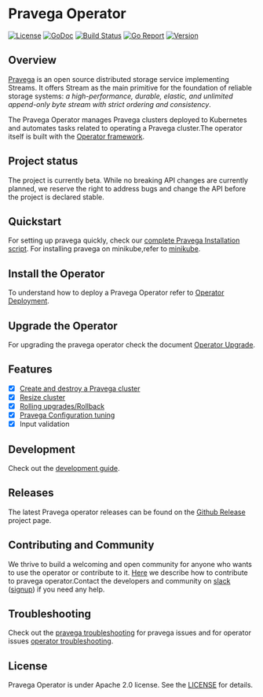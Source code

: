 # Pravega Operator

 [![License](https://img.shields.io/badge/License-Apache%202.0-blue.svg)](https://opensource.org/licenses/Apache-2.0) [![GoDoc](https://godoc.org/github.com/pravega/pravega-operator?status.svg)](https://godoc.org/github.com/pravega/pravega-operator) [![Build Status](https://travis-ci.org/pravega/pravega-operator.svg?branch=master)](https://travis-ci.org/pravega/pravega-operator) [![Go Report](https://goreportcard.com/badge/github.com/pravega/pravega-operator)](https://goreportcard.com/report/github.com/pravega/pravega-operator) [![Version](https://img.shields.io/github/release/pravega/pravega-operator.svg)](https://github.com/pravega/pravega-operator/releases)

## Overview

[Pravega](http://pravega.io) is an open source distributed storage service implementing Streams. It offers Stream as the main primitive for the foundation of reliable storage systems: *a high-performance, durable, elastic, and unlimited append-only byte stream with strict ordering and consistency*.

The Pravega Operator manages Pravega clusters deployed to Kubernetes and automates tasks related to operating a Pravega cluster.The operator itself is built with the [Operator framework](https://github.com/operator-framework/operator-sdk).

## Project status

The project is currently beta. While no breaking API changes are currently planned, we reserve the right to address bugs and change the API before the project is declared stable.

## Quickstart

For setting up pravega quickly, check our [complete Pravega Installation script](setup/README.md). For installing pravega on minikube,refer to [minikube](doc/minikube_setup.md).

## Install the Operator

To understand how to deploy a Pravega Operator refer to [Operator Deployment](https://github.com/pravega/charts/tree/master/charts/pravega-operator#deploying-pravega-operator).

## Upgrade the Operator

For upgrading the pravega operator check the document [Operator Upgrade](doc/operator-upgrade.md).

## Features

- [x] [Create and destroy a Pravega cluster](https://github.com/pravega/charts/tree/master/charts/pravega#deploying-pravega)
- [x] [Resize cluster](https://github.com/pravega/charts/tree/master/charts/pravega#updating-pravega-cluster)
- [x] [Rolling upgrades/Rollback](doc/upgrade-cluster.md)
- [x] [Pravega Configuration tuning](doc/configuration.md)
- [x] Input validation

## Development

Check out the [development guide](doc/development.md).

## Releases  

The latest Pravega operator releases can be found on the [Github Release](https://github.com/pravega/pravega-operator/releases) project page.

## Contributing and Community

We thrive to build a welcoming and open community for anyone who wants to use the operator or contribute to it. [Here](CONTRIBUTING.md) we describe how to contribute to pravega operator.Contact the developers and community on [slack](https://pravega-io.slack.com/) ([signup](https://pravega-slack-invite.herokuapp.com/)) if you need any help.

## Troubleshooting

Check out the [pravega troubleshooting](doc/troubleshooting.md#pravega-cluster-issues) for pravega issues and for operator issues [operator troubleshooting](doc/troubleshooting.md#pravega-operator-issues).

## License

Pravega Operator is under Apache 2.0 license. See the [LICENSE](https://github.com/pravega/pravega-operator/blob/master/LICENSE) for details.
